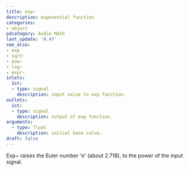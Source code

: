 ```yaml
---
title: exp~
description: exponential function
categories:
- object
pdcategory: Audio Math
last_update: '0.47'
see_also:
- exp
- sqrt~
- pow~
- log~
- expr~
inlets:
  1st:
  - type: signal
    description: input value to exp function.
outlets:
  1st:
  - type: signal
    description: output of exp function.
arguments:
  - type: float 
    description: initial base value.
draft: false
---
```

Exp~ raises the Euler number 'e' (about 2.718), to the power of the input signal.